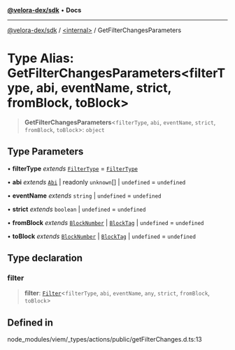 [**@velora-dex/sdk**](../../README.md) • **Docs**

***

[@velora-dex/sdk](../../globals.md) / [\<internal\>](../README.md) / GetFilterChangesParameters

# Type Alias: GetFilterChangesParameters\<filterType, abi, eventName, strict, fromBlock, toBlock\>

> **GetFilterChangesParameters**\<`filterType`, `abi`, `eventName`, `strict`, `fromBlock`, `toBlock`\>: `object`

## Type Parameters

• **filterType** *extends* [`FilterType`](FilterType.md) = [`FilterType`](FilterType.md)

• **abi** *extends* [`Abi`](Abi.md) \| readonly `unknown`[] \| `undefined` = `undefined`

• **eventName** *extends* `string` \| `undefined` = `undefined`

• **strict** *extends* `boolean` \| `undefined` = `undefined`

• **fromBlock** *extends* [`BlockNumber`](BlockNumber.md) \| [`BlockTag`](BlockTag.md) \| `undefined` = `undefined`

• **toBlock** *extends* [`BlockNumber`](BlockNumber.md) \| [`BlockTag`](BlockTag.md) \| `undefined` = `undefined`

## Type declaration

### filter

> **filter**: [`Filter`](Filter.md)\<`filterType`, `abi`, `eventName`, `any`, `strict`, `fromBlock`, `toBlock`\>

## Defined in

node\_modules/viem/\_types/actions/public/getFilterChanges.d.ts:13
